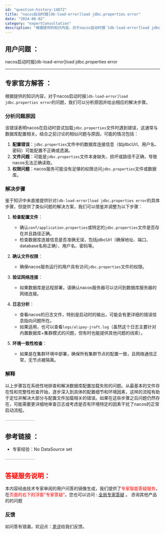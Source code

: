 ```yaml
---
id: "question-history-14872"
title: "nacos启动时报[db-load-error]load jdbc.properties error"
date: "2024-06-02"
category: "expertConsultation"
description: "根据提供的知识内容，对于nacos启动时报`[db-load-error]load jdbc.properties error`的问题，我们可以分析原因并给出相应的解决步骤。### 分析问题原因该错误表明nacos在启动时尝试加载`jdbc.properties`文件时遇到错误，这通常与数据库配置相"
---
```


## 用户问题 ： 
 nacos启动时报[db-load-error]load jdbc.properties error  

---------------
## 专家官方解答 ：

根据提供的知识内容，对于nacos启动时报`[db-load-error]load jdbc.properties error`的问题，我们可以分析原因并给出相应的解决步骤。

### 分析问题原因
该错误表明nacos在启动时尝试加载`jdbc.properties`文件时遇到错误，这通常与数据库配置相关。结合之前讨论的相似问题与原因，可能的情况包括：

1. **配置错误**：`jdbc.properties`文件中的数据库连接信息（如jdbcUrl、用户名、密码）可能配置不正确或遗漏。
2. **文件问题**：可能是`jdbc.properties`文件本身缺失、损坏或路径不正确，导致nacos无法正确读取。
3. **权限问题**：nacos服务可能没有足够的权限访问`jdbc.properties`文件或数据库。

### 解决步骤
鉴于知识中未直接提供针对`[db-load-error]load jdbc.properties error`的具体步骤，但提供了类似问题的解决方案，我们可以借鉴并调整为以下步骤：

1. **检查配置文件**：
   - 确认`conf/application.properties`或特定的`jdbc.properties`文件是否存在并且路径正确。
   - 检查数据库连接信息是否准确无误，包括jdbcUrl（确保地址、端口、database名称正确）、用户名、密码等。

2. **确认文件权限**：
   - 确保nacos服务运行的用户具有访问`jdbc.properties`文件的权限。

3. **验证网络连接**：
   - 如果数据库是远程部署，请确认nacos服务器可以访问到数据库服务器的网络连接。

4. **日志分析**：
   - 查看nacos的日志文件，特别是启动时的输出，可能会有更详细的错误信息指向问题所在。
   - 如果适用，也可以查看`logs/alipay-jraft.log`（虽然这个日志主要针对内置数据库+集群模式的问题，但有时也能提供其他问题的线索）。

5. **环境一致性检查**：
   - 如果是在集群环境中部署，确保所有集群节点的配置一致，且网络通信正常，无节点被隔离。

### 解释
以上步骤旨在系统性地排查和解决数据库配置加载失败的问题。从最基本的文件存在性和完整性检查开始，逐步深入到具体的配置细节和环境因素，这样的流程有助于定位并解决大部分与配置文件加载相关的错误。如果在这些步骤之后问题仍然存在，可能需要更详细地审查日志或考虑是否有环境特定的因素干扰了nacos的正常启动流程。


<font color="#949494">---------------</font> 


## 参考链接 ：

* 专家经验：No DataSource set 


 <font color="#949494">---------------</font> 
 


## <font color="#FF0000">答疑服务说明：</font> 

本内容经由技术专家审阅的用户问答的镜像生成，我们提供了<font color="#FF0000">专家智能答疑服务</font>，在<font color="#FF0000">页面的右下的浮窗”专家答疑“</font>。您也可以访问 : [全局专家答疑](https://answer.opensource.alibaba.com/docs/intro) 。 咨询其他产品的的问题

### 反馈
如问答有错漏，欢迎点：[差评](https://ai.nacos.io/user/feedbackByEnhancerGradePOJOID?enhancerGradePOJOId=14897)给我们反馈。
